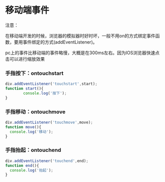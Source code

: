 # 移动端事件

注意：

​      在移动端开发的时候，浏览器的模拟器时好时坏，一般不用on的方式绑定事件函数，要用事件绑定的方式(addEventListener)。

pc上的事件比移动端的事件略慢，大概是在300ms左右。因为IOS浏览器快速点击可以进行缩放效果

### 手指按下：ontouchstart

```javascript
div.addEventListener('touchstart',start);
function start(){
		console.log('按下');
}
```



### 手指移动：ontouchmove

```javascript
div.addEventListener('touchmove',move);
function move(){
  console.log('移动');
}
```



### 手指抬起：ontouchend

```javascript
div.addEventListener('touchend',end);
function end(){
  console.log('抬起');
}
```

